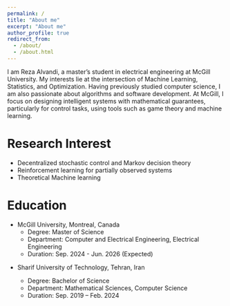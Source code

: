 ```yaml
---
permalink: /
title: "About me"
excerpt: "About me"
author_profile: true
redirect_from: 
  - /about/
  - /about.html
---
```

<justify>
I am Reza Alvandi, a master’s student in electrical engineering at McGill University. My interests lie at the intersection of Machine Learning, Statistics, and Optimization. Having previously studied computer science, I am also passionate about algorithms and software development. At McGill, I focus on designing intelligent systems with mathematical guarantees, particularly for control tasks, using tools such as game theory and machine learning.
</justify>


Research Interest
======

- Decentralized stochastic control and Markov decision theory
- Reinforcement learning for partially observed systems
- Theoretical Machine learning

Education
======
<ul>
<li>
McGill University, Montreal, Canada
<ul>
<li>Degree: Master of Science</li>
<li>Department: Computer and Electrical Engineering, Electrical Engineering</li>
<li>Duration: Sep. 2024 - Jun. 2026 (Expected)</li>
</ul>

</li>

<li>

Sharif University of Technology, Tehran, Iran
<ul>
<li>Degree: Bachelor of Science</li>
<li>Department: Mathematical Sciences, Computer Science</li>
<li>Duration: Sep. 2019 – Feb. 2024</li>
</ul>

</li>
</ul>  


